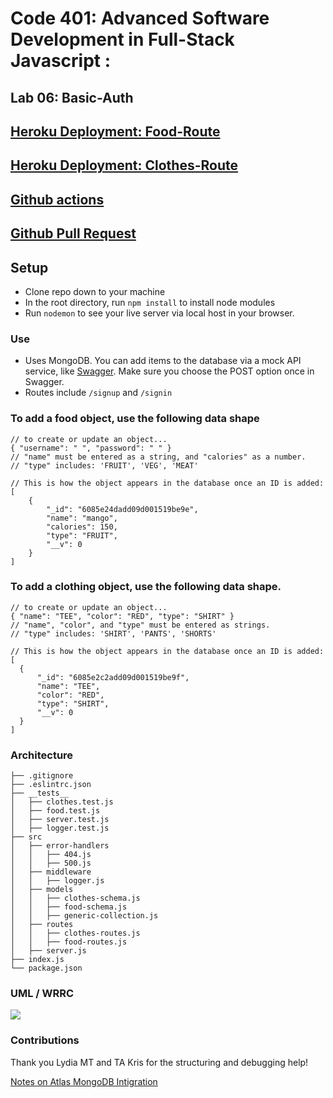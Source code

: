 # Code 401: Advanced Software Development in Full-Stack Javascript : 
## Lab 06: Basic-Auth


## [Heroku Deployment: Food-Route](https://nbaldwin-api-server.herokuapp.com/food)

## [Heroku Deployment: Clothes-Route](https://nbaldwin-api-server.herokuapp.com/clothes)

## [Github actions](https://github.com/nickibaldwin/api-server/actions)

## [Github Pull Request](https://github.com/nickibaldwin/api-server/pull/4)

## Setup

- Clone repo down to your machine
- In the root directory, run `npm install` to install node modules
- Run `nodemon` to see your live server via local host in your browser.

### Use

- Uses MongoDB. You can add items to the database via a mock API service, like [Swagger](https://inspector.swagger.io/builder). Make sure you choose the POST option once in Swagger.
- Routes include `/signup` and `/signin`

### To add a food object, use the following data shape

```JS
// to create or update an object...
{ "username": " ", "password": " " }
// "name" must be entered as a string, and "calories" as a number. 
// "type" includes: 'FRUIT', 'VEG', 'MEAT'

// This is how the object appears in the database once an ID is added:
[
    {
        "_id": "6085e24dadd09d001519be9e",
        "name": "mango",
        "calories": 150,
        "type": "FRUIT",
        "__v": 0
    }
]
```

### To add a clothing object, use the following data shape. 

```JS
// to create or update an object...
{ "name": "TEE", "color": "RED", "type": "SHIRT" }
// "name", "color", and "type" must be entered as strings.
// "type" includes: 'SHIRT', 'PANTS', 'SHORTS'

// This is how the object appears in the database once an ID is added:
[
  {
      "_id": "6085e2c2add09d001519be9f",
      "name": "TEE",
      "color": "RED",
      "type": "SHIRT",
      "__v": 0
  }
]
```


### Architecture

```git
├── .gitignore
├── .eslintrc.json
├── __tests__
│   ├── clothes.test.js
│   ├── food.test.js
│   ├── server.test.js
│   ├── logger.test.js
├── src
│   ├── error-handlers
│   │   ├── 404.js
│   │   ├── 500.js
│   ├── middleware
│   │   ├── logger.js
│   ├── models
│   │   ├── clothes-schema.js
│   │   ├── food-schema.js
│   │   ├── generic-collection.js
│   ├── routes
│   │   ├── clothes-routes.js
│   │   ├── food-routes.js
│   ├── server.js
├── index.js
└── package.json
```

### UML / WRRC

![](assets/2021-04-25-15-48-48.png)

### Contributions

Thank you Lydia MT and TA Kris for the structuring and debugging help!

[Notes on Atlas MongoDB Intigration](https://github.com/codefellows/seattle-301d72/blob/master/README.md)
